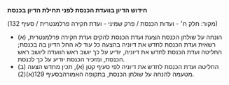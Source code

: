 **חידוש הדיון בוועדת הכנסת לפני תחילת הדיון בכנסת**

(מקור: חלק ח׳ - ועדות הכנסת / פרק שמיני - ועדת חקירה פרלמנטרית / סעיף 132)
 * (א) הונחה על שולחן הכנסת הצעת ועדת הכנסת להקים ועדת חקירה פרלמנטרית, רשאית ועדת הכנסת לחדש את דיוניה בהצעה כל עוד לא החל הדיון בה בכנסת; החליטה ועדת הכנסת לחדש את דיוניה, יודיע על כך יושב ראש הוועדה ליושב ראש הכנסת, ומזכיר הכנסת יודיע על כך לכנסת.
 * (ב) החליטה ועדת הכנסת לחדש את דיוניה לפי סעיף קטן (א), תכין מחדש הצעה מטעמה להנחה על שולחן הכנסת, בתקופה האמורהבסעיף 129(א)(2).